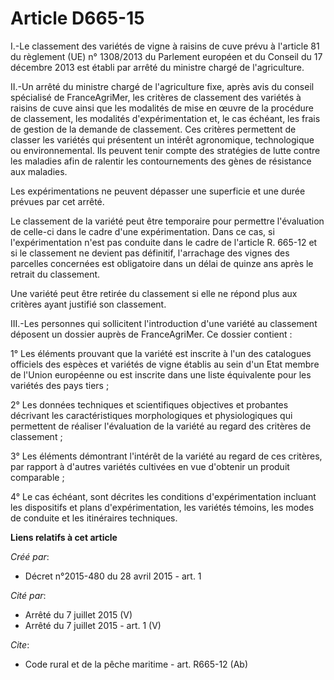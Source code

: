 # Article D665-15

I.-Le classement des variétés de vigne à raisins de cuve prévu à l'article 81 du règlement (UE) n° 1308/2013 du Parlement
européen et du Conseil du 17 décembre 2013 est établi par arrêté du ministre chargé de l'agriculture. 

II.-Un arrêté du ministre chargé de l'agriculture fixe, après avis du conseil spécialisé de FranceAgriMer, les critères de
classement des variétés à raisins de cuve ainsi que les modalités de mise en œuvre de la procédure de classement, les
modalités d'expérimentation et, le cas échéant, les frais de gestion de la demande de classement. Ces critères permettent de
classer les variétés qui présentent un intérêt agronomique, technologique ou environnemental. Ils peuvent tenir compte des
stratégies de lutte contre les maladies afin de ralentir les contournements des gènes de résistance aux maladies. 

Les expérimentations ne peuvent dépasser une superficie et une durée prévues par cet arrêté. 

Le classement de la variété peut être temporaire pour permettre l'évaluation de celle-ci dans le cadre d'une expérimentation.
Dans ce cas, si l'expérimentation n'est pas conduite dans le cadre de l'article R. 665-12 et si le classement ne devient pas
définitif, l'arrachage des vignes des parcelles concernées est obligatoire dans un délai de quinze ans après le retrait du
classement. 

Une variété peut être retirée du classement si elle ne répond plus aux critères ayant justifié son classement. 

III.-Les personnes qui sollicitent l'introduction d'une variété au classement déposent un dossier auprès de FranceAgriMer. Ce
dossier contient : 

1° Les éléments prouvant que la variété est inscrite à l'un des catalogues officiels des espèces et variétés de vigne établis
au sein d'un Etat membre de l'Union européenne ou est inscrite dans une liste équivalente pour les variétés des pays tiers ; 

2° Les données techniques et scientifiques objectives et probantes décrivant les caractéristiques morphologiques et
physiologiques qui permettent de réaliser l'évaluation de la variété au regard des critères de classement ; 

3° Les éléments démontrant l'intérêt de la variété au regard de ces critères, par rapport à d'autres variétés cultivées en
vue d'obtenir un produit comparable ; 

4° Le cas échéant, sont décrites les conditions d'expérimentation incluant les dispositifs et plans d'expérimentation, les
variétés témoins, les modes de conduite et les itinéraires techniques.

**Liens relatifs à cet article**

_Créé par_:

  - Décret n°2015-480 du 28 avril 2015 - art. 1

_Cité par_:

  - Arrêté du 7 juillet 2015 (V)
  - Arrêté du 7 juillet 2015 - art. 1 (V)

_Cite_:

  - Code rural et de la pêche maritime - art. R665-12 (Ab)
